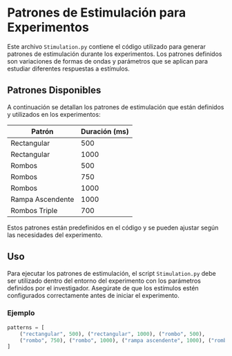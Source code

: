 # Patrones de Estimulación para Experimentos

Este archivo `Stimulation.py` contiene el código utilizado para generar patrones de estimulación durante los experimentos. Los patrones definidos son variaciones de formas de ondas y parámetros que se aplican para estudiar diferentes respuestas a estímulos.

## Patrones Disponibles

A continuación se detallan los patrones de estimulación que están definidos y utilizados en los experimentos:

| Patrón             | Duración (ms) |
|--------------------|---------------|
| Rectangular        | 500           |
| Rectangular        | 1000          |
| Rombos             | 500           |
| Rombos             | 750           |
| Rombos             | 1000          |
| Rampa Ascendente   | 1000          |
| Rombos Triple      | 700           |

Estos patrones están predefinidos en el código y se pueden ajustar según las necesidades del experimento.

## Uso

Para ejecutar los patrones de estimulación, el script `Stimulation.py` debe ser utilizado dentro del entorno del experimento con los parámetros definidos por el investigador. Asegúrate de que los estímulos estén configurados correctamente antes de iniciar el experimento.

### Ejemplo

```python
patterns = [
    ("rectangular", 500), ("rectangular", 1000), ("rombo", 500),
    ("rombo", 750), ("rombo", 1000), ("rampa ascendente", 1000), ("rombo triple", 700)
]
